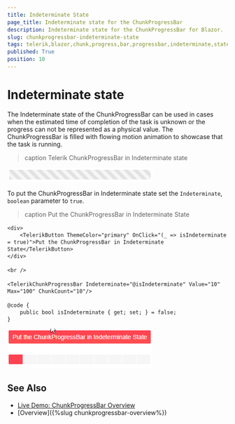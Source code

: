```yaml
---
title: Indeterminate State
page_title: Indeterminate state for the ChunkProgressBar
description: Indeterminate state for the ChunkProgressBar for Blazor.
slug: chunkprogressbar-indeterminate-state
tags: telerik,blazor,chunk,progress,bar,progressbar,indeterminate,state
published: True
position: 10
---
```


# Indeterminate state

The Indeterminate state of the ChunkProgressBar can be used in cases when the estimated time of completion of the task is unknown or the progress can not be represented as a physical value. The ChunkProgressBar is filled with flowing motion animation to showcase that the task is running. 

>caption Telerik ChunkProgressBar in Indeterminate state

![chunkprogress bar in indeterminate state](images/chunkprogressbar-indeterminate-state-basic-example.png)


To put the ChunkProgressBar in Indeterminate state set the `Indeterminate`, `boolean` parameter to `true`.

>caption Put the ChunkProgressBar in Indeterminate State

````RAZOR
<div>
    <TelerikButton ThemeColor="primary" OnClick="(_ => isIndeterminate = true)">Put the ChunkProgressBar in Indeterminate State</TelerikButton>
</div>

<br />

<TelerikChunkProgressBar Indeterminate="@isIndeterminate" Value="10" Max="100" ChunkCount="10"/>

@code {
    public bool isIndeterminate { get; set; } = false;
}
````

![put the progress bar in indeterminate state example](images/chunkprogress-bar-in-indeterminate-state-example.gif)


## See Also

  * [Live Demo: ChunkProgressBar Overview](https://demos.telerik.com/blazor-ui/chunkprogressbar/overview)
  * [Overview]({%slug chunkprogressbar-overview%})
  
